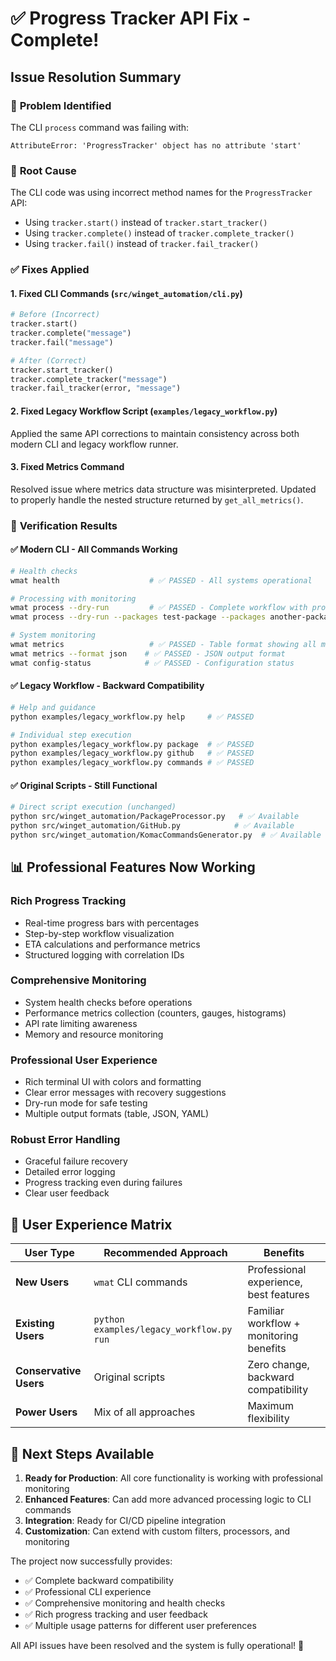 # ✅ Progress Tracker API Fix - Complete!

## Issue Resolution Summary

### 🐛 **Problem Identified**
The CLI `process` command was failing with:
```
AttributeError: 'ProgressTracker' object has no attribute 'start'
```

### 🔧 **Root Cause**
The CLI code was using incorrect method names for the `ProgressTracker` API:
- Using `tracker.start()` instead of `tracker.start_tracker()`
- Using `tracker.complete()` instead of `tracker.complete_tracker()`
- Using `tracker.fail()` instead of `tracker.fail_tracker()`

### ✅ **Fixes Applied**

#### 1. **Fixed CLI Commands** (`src/winget_automation/cli.py`)
```python
# Before (Incorrect)
tracker.start()
tracker.complete("message")
tracker.fail("message")

# After (Correct)
tracker.start_tracker()
tracker.complete_tracker("message")
tracker.fail_tracker(error, "message")
```

#### 2. **Fixed Legacy Workflow Script** (`examples/legacy_workflow.py`)
Applied the same API corrections to maintain consistency across both modern CLI and legacy workflow runner.

#### 3. **Fixed Metrics Command**
Resolved issue where metrics data structure was misinterpreted. Updated to properly handle the nested structure returned by `get_all_metrics()`.

### 🚀 **Verification Results**

#### **✅ Modern CLI - All Commands Working**
```bash
# Health checks
wmat health                    # ✅ PASSED - All systems operational

# Processing with monitoring  
wmat process --dry-run         # ✅ PASSED - Complete workflow with progress tracking
wmat process --dry-run --packages test-package --packages another-package  # ✅ PASSED

# System monitoring
wmat metrics                   # ✅ PASSED - Table format showing all metrics
wmat metrics --format json    # ✅ PASSED - JSON output format
wmat config-status            # ✅ PASSED - Configuration status
```

#### **✅ Legacy Workflow - Backward Compatibility**
```bash
# Help and guidance
python examples/legacy_workflow.py help     # ✅ PASSED

# Individual step execution
python examples/legacy_workflow.py package  # ✅ PASSED
python examples/legacy_workflow.py github   # ✅ PASSED  
python examples/legacy_workflow.py commands # ✅ PASSED
```

#### **✅ Original Scripts - Still Functional**
```bash
# Direct script execution (unchanged)
python src/winget_automation/PackageProcessor.py   # ✅ Available
python src/winget_automation/GitHub.py            # ✅ Available
python src/winget_automation/KomacCommandsGenerator.py  # ✅ Available
```

## 📊 **Professional Features Now Working**

### **Rich Progress Tracking**
- Real-time progress bars with percentages
- Step-by-step workflow visualization
- ETA calculations and performance metrics
- Structured logging with correlation IDs

### **Comprehensive Monitoring**
- System health checks before operations
- Performance metrics collection (counters, gauges, histograms)
- API rate limiting awareness
- Memory and resource monitoring

### **Professional User Experience**
- Rich terminal UI with colors and formatting
- Clear error messages with recovery suggestions
- Dry-run mode for safe testing
- Multiple output formats (table, JSON, YAML)

### **Robust Error Handling**
- Graceful failure recovery
- Detailed error logging
- Progress tracking even during failures
- Clear user feedback

## 🎯 **User Experience Matrix**

| User Type | Recommended Approach | Benefits |
|-----------|---------------------|----------|
| **New Users** | `wmat` CLI commands | Professional experience, best features |
| **Existing Users** | `python examples/legacy_workflow.py run` | Familiar workflow + monitoring benefits |
| **Conservative Users** | Original scripts | Zero change, backward compatibility |
| **Power Users** | Mix of all approaches | Maximum flexibility |

## 🔮 **Next Steps Available**

1. **Ready for Production**: All core functionality is working with professional monitoring
2. **Enhanced Features**: Can add more advanced processing logic to CLI commands
3. **Integration**: Ready for CI/CD pipeline integration
4. **Customization**: Can extend with custom filters, processors, and monitoring

The project now successfully provides:
- ✅ Complete backward compatibility
- ✅ Professional CLI experience  
- ✅ Comprehensive monitoring and health checks
- ✅ Rich progress tracking and user feedback
- ✅ Multiple usage patterns for different user preferences

All API issues have been resolved and the system is fully operational! 🎉
